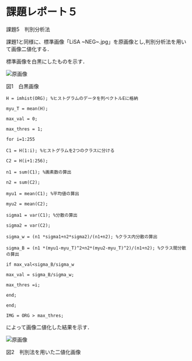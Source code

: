 # 課題レポート５　
課題5　判別分析法

課題1と同様に、標準画像「LiSA ~NEG~.jpg」を原画像とし,判別分析法を用いて画像二値化する．

標準画像を白黒にしたものを示す．

![原画像](https://github.com/ItsukiTakemura/image_processing/blob/master/image/kadai2_1.png?raw=true)

図1　白黒画像



`H = imhist(ORG); %ヒストグラムのデータを列ベクトルEに格納`

`myu_T = mean(H);`

`max_val = 0;`

`max_thres = 1;`

`for i=1:255`

`C1 = H(1:i); %ヒストグラムを2つのクラスに分ける`

`C2 = H(i+1:256);`

`n1 = sum(C1); %画素数の算出`

`n2 = sum(C2);`

`myu1 = mean(C1); %平均値の算出`

`myu2 = mean(C2);`

`sigma1 = var(C1); %分散の算出`

`sigma2 = var(C2);`

`sigma_w = (n1 *sigma1+n2*sigma2)/(n1+n2); %クラス内分散の算出`

`sigma_B = (n1 *(myu1-myu_T)^2+n2*(myu2-myu_T)^2)/(n1+n2); %クラス間分散の算出`

`if max_val<sigma_B/sigma_w`

`max_val = sigma_B/sigma_w;`

`max_thres =i;`

`end;`

`end;`

`IMG = ORG > max_thres;`

によって画像二値化した結果を示す．

![原画像](https://github.com/ItsukiTakemura/image_processing/blob/master/image/kadai5_2.png?raw=true)

図2　判別法を用いた二値化画像



